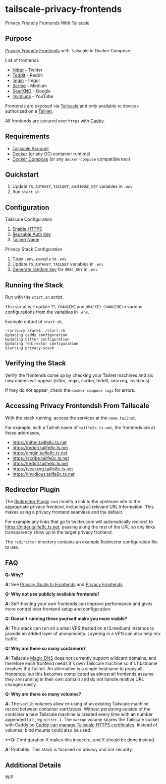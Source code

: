 # tailscale-privacy-frontends
Privacy Friendly Frontends With Tailscale

## Purpose

[Privacy Friendly Frontends](https://github.com/digitalblossom/alternative-frontends) with Tailscale in Docker Compose.

List of frontends
- [Nitter](https://github.com/zedeus/nitter) - Twitter
- [Teddit](https://github.com/teddit-net/teddit) - Reddit
- [Imgin](https://git.voidnet.tech/kev/imgin.git) - Imgur
- [Scribe](https://git.sr.ht/~edwardloveall/scribe) - Medium
- [SearXNG](https://github.com/searxng/searxng) - Google
- [Invidiuos](https://github.com/iv-org/invidious) - YouTube

Frontends are exposed via [Tailscale](https://tailscale.com/) and only available to devices authorized on a [Tailnet](https://tailscale.com/kb/1136/tailnet/?q=tailnet).

All frontends are secured over `https` with [Caddy](https://caddyserver.com/).

## Requirements

- [Tailscale Account](Account)
- [Docker](https://www.docker.com/) (or any OCI container runtime)
- [Docker Compose](https://docs.docker.com/compose/) (or any `docker-compose` compatible tool)

## Quickstart

1. Update `TS_AUTHKEY`, `TAILNET`, and `HMAC_KEY` variables in `.env`
2. Run `start.sh`

## Configuration

Tailscale Configuration
1. [Enable HTTPS](https://tailscale.com/kb/1153/enabling-https/)
2. [Reusable Auth Key](https://tailscale.com/kb/1085/auth-keys/?q=authkey)
3. [Tailnet Name](https://tailscale.com/kb/1217/tailnet-name/)

Privacy Stack Configuration
1. Copy `.env.example` to `.env`
2. Update `TS_AUTHKEY`, `TAILNET` variables in `.env`
3. [Generate random key](https://www.random.org/passwords/) for `HMAC_KEY` in `.env`

## Running the Stack

Run with the `start.sh` script.

This script will update `TS_CHANGEME` and `HMACKEY_CHANGEME` in various configurations from the variables in `.env`.

Example output of `start.sh`,

```
~/privacy-stack$ ./start.sh
Updating caddy configuration
Updating nitter configuration
Updating redirector configuration
Starting privacy-stack
```

## Verifying the Stack

Verify the frontends come up by checking your Tailnet machines and six new names will appear (nitter, imgin, scribe, teddit, searxng, invidious).

If they do not appear, check the `docker compose logs` for errors.

## Accessing Privacy Frontendsh From Tailscale

With the stack running, access the services at the `name.tailnet`.

For example, with a Tailnet name of `tailfe8c.ts.net`, the frontends are at these addresses,

- https://nitter.tailfe8c.ts.net
- https://teddit.tailfe8c.ts.net
- https://imgin.tailfe8c.ts.net
- https://scribe.tailfe8c.ts.net
- https://teddit.tailfe8c.ts.net
- https://searxng.tailfe8c.ts.net
- https://invidious.tailfe8c.ts.net

## Redirector Plugin

The [Redirector Plugin](https://github.com/einaregilsson/Redirector) can modify a link to the upstream site to the appropriate privacy frontend, including all relevant URL information. This makes using a privacy frontend seamless and the default.

For example any links that go to twitter.com will automatically redirect to https://nitter.tailfe8c.ts.net, passing along the rest of the URL so any links transparency show up in the target privacy frontend.

The `redirector` directory contains an example Redirector configuration file to use.

## FAQ

**Q: Why?**

**A:** See [Privacy Guide to Frontends](https://www.privacyguides.org/en/frontends/) and [Privacy Frontends](https://www.privacytools.io/privacy-frontends)

**Q: Why not use publicly available frontends?**

**A:** Self-hosting your own frontends can improve performance and gives more control over frontend setup and configuration.

**Q: Doesn't running these yourself make you more visible?**

**A:** This stack can run on a small VPS (tested on a t3.medium) instance to provide an added layer of anonymonity. Layering in a VPN can also help mix traffic.

**Q: Why are there so many containers?**

**A:** Tailscale [Magic DNS](https://tailscale.com/kb/1081/magicdns/) does not currently support wildcard domains, and therefore each frontend needs it's own Tailscale machine so it's hbstname resolves the Tailnet. An alternative is a single hostname to proxy all frontends, but this becomes complicated as almost all frontends assume they are running in their own domain and do not handle relative URL changes easily.

**Q: Why are there so many volumes?**

**A:** The `varlib` volumes allow re-using of an existing Tailscale machine record between container start/stops. Without persisting outside of the container a new Tailscale machine is created every time with an number appended to it, eg `nitter-1`. The `varrun` volume shares the Tailscale socket with Caddy so [Caddy can manage Tailscale HTTPS certificates](https://tailscale.com/blog/caddy/). Instead of volumes, bind mounts could also be used.

**Q: Configuration X makes this insecure, and X should be done instead.

**A:** Probably. This stack is focused on privacy and not security.

## Additional Details

WIP

